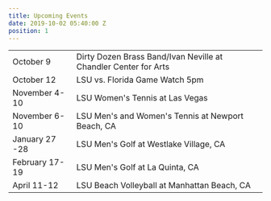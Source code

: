 ```yaml
---
title: Upcoming Events
date: 2019-10-02 05:40:00 Z
position: 1
---
```


<table>
<tr>
    <td>October 9</td>
    <td>Dirty Dozen Brass Band/Ivan Neville at Chandler Center for Arts</td>
</tr>
<tr>
    <td>October 12</td>
    <td>LSU vs. Florida Game Watch 5pm</td>
</tr>
<tr>
    <td>November 4-10</td>
    <td>LSU Women's Tennis at Las Vegas</td>
</tr>
<tr>
    <td>November 6-10</td>
    <td>LSU Men's and Women's Tennis at Newport Beach, CA</td>
</tr>
<tr>
    <td>January 27 -28</td>
    <td>LSU Men's Golf at Westlake Village, CA</td>
</tr>
<tr>
    <td>February 17-19</td>
    <td>LSU Men's Golf at La Quinta, CA</td>
</tr>
<tr>
    <td>April 11-12</td>
    <td>LSU Beach Volleyball at Manhattan Beach, CA</td>
</tr>
</table>